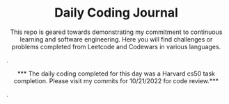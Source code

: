<h1 align="center">Daily Coding Journal</h1>

<p align="center">
This repo is geared towards demonstrating my commitment to continuous learning and software engineering. Here you will find challenges or problems completed from Leetcode and Codewars in various languages.     </p>.

<p align="center">
*** The daily coding completed for this day was a Harvard cs50 task completion. Please visit my commits for 10/21/2022 for code review.***   </p>.
